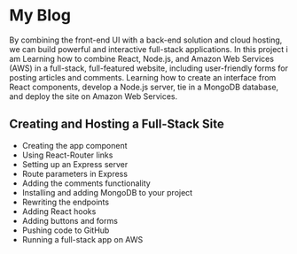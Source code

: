 # My Blog

By combining the front-end UI with a back-end solution and cloud hosting, we can build powerful and interactive full-stack applications. In this project i am Learning how to combine React, Node.js, and Amazon Web Services (AWS) in a full-stack, full-featured website, including user-friendly forms for posting articles and comments. Learning how to create an interface from React components, develop a Node.js server, tie in a MongoDB database, and deploy the site on Amazon Web Services.


## Creating and Hosting a Full-Stack Site


- Creating the app component
- Using React-Router links
- Setting up an Express server
- Route parameters in Express
- Adding the comments functionality
- Installing and adding MongoDB to your project
- Rewriting the endpoints
- Adding React hooks
- Adding buttons and forms
- Pushing code to GitHub
- Running a full-stack app on AWS